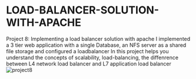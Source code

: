 # LOAD-BALANCER-SOLUTION-WITH-APACHE
Project 8: Implementing a load balancer solution with apache
I implemented a 3 tier web application with a single Database, an NFS server as a shared file storage and configured a loadbalancer
In this project helps you understand the concepts of scalability, load-balancing, the diffenrence between L4 network load balancer and L7 application load balancer![project8](https://user-images.githubusercontent.com/101157174/218323709-1c4b731e-cd8e-46a5-9818-567d33eadc08.jpg)

